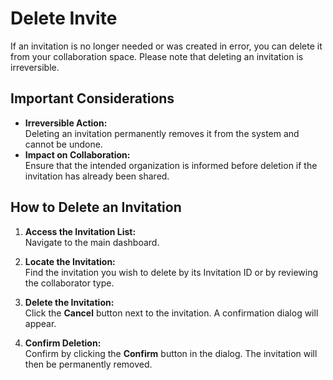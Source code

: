 # Delete Invite

If an invitation is no longer needed or was created in error, you can delete it from your collaboration space. Please note that deleting an invitation is irreversible.

## Important Considerations

- **Irreversible Action:**  
  Deleting an invitation permanently removes it from the system and cannot be undone.
- **Impact on Collaboration:**  
  Ensure that the intended organization is informed before deletion if the invitation has already been shared.

## How to Delete an Invitation

1. **Access the Invitation List:**  
   Navigate to the main dashboard.

2. **Locate the Invitation:**  
   Find the invitation you wish to delete by its Invitation ID or by reviewing the collaborator type.

3. **Delete the Invitation:**  
   Click the **Cancel** button next to the invitation. A confirmation dialog will appear.

4. **Confirm Deletion:**  
   Confirm by clicking the **Confirm** button in the dialog. The invitation will then be permanently removed.

